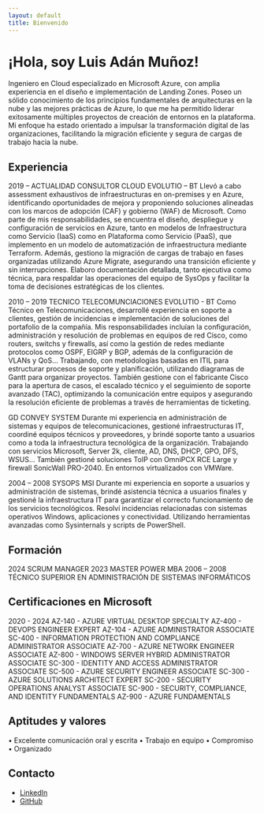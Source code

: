 ```yaml
---
layout: default
title: Bienvenido
---
```


# ¡Hola, soy Luis Adán Muñoz!

Ingeniero en Cloud especializado en Microsoft Azure, con amplia experiencia en el diseño e implementación de Landing Zones. Poseo un sólido conocimiento de los principios fundamentales de arquitecturas en la nube y las mejores prácticas de Azure, lo que me ha permitido liderar exitosamente múltiples proyectos de creación de entornos en la plataforma. Mi enfoque ha estado orientado a impulsar la transformación digital de las organizaciones, facilitando la migración eficiente y segura de cargas de trabajo hacia la nube.

## Experiencia

2019 – ACTUALIDAD
CONSULTOR CLOUD
EVOLUTIO – BT 
Llevó a cabo assessment exhaustivos de infraestructuras en on-premises y en Azure, identificando oportunidades de mejora y proponiendo soluciones alineadas con los marcos de adopción (CAF) y gobierno (WAF) de Microsoft. Como parte de mis responsabilidades, se encuentra el diseño, despliegue y configuración de servicios en Azure, tanto en modelos de Infraestructura como Servicio (IaaS) como en Plataforma como Servicio (PaaS), que implemento en un modelo de automatización de infraestructura mediante Terraform.
Además, gestiono la migración de cargas de trabajo en fases organizadas utilizando Azure Migrate, asegurando una transición eficiente y sin interrupciones. 
Elaboro documentación detallada, tanto ejecutiva como técnica, para respaldar las operaciones del equipo de SysOps y facilitar la toma de decisiones estratégicas de los clientes.

2010 – 2019
TECNICO TELECOMUNCIACIONES
EVOLUTIO - BT
Como Técnico en Telecomunicaciones, desarrollé experiencia en soporte a clientes, gestión de incidencias e implementación de soluciones del portafolio de la compañía. Mis responsabilidades incluían la configuración, administración y resolución de problemas en equipos de red Cisco, como routers, switchs y firewalls, así como la gestión de redes mediante protocolos como OSPF, EIGRP y BGP, además de la configuración de VLANs y QoS… Trabajando, con metodologías basadas en ITIL para estructurar procesos de soporte y planificación, utilizando diagramas de Gantt para organizar proyectos. También gestione con el fabricante Cisco para la apertura de casos, el escalado técnico y el seguimiento de soporte avanzado (TAC), optimizando la comunicación entre equipos y asegurando la resolución eficiente de problemas a través de herramientas de ticketing.

GD CONVEY SYSTEM
Durante mi experiencia en administración de sistemas y equipos de telecomunicaciones, gestioné infraestructuras IT, coordiné equipos técnicos y proveedores, y brindé soporte tanto a usuarios como a toda la infraestructura tecnológica de la organización. Trabajando con 
servicios Microsoft, Server 2k, cliente, AD, DNS, DHCP, GPO, DFS, WSUS... También gestioné soluciones ToIP con OmniPCX RCE Large y firewall SonicWall PRO-2040. 
En entornos virtualizados con VMWare.

2004 – 2008
SYSOPS
MSI
Durante mi experiencia en soporte a usuarios y administración de sistemas, brindé asistencia técnica a usuarios finales y gestioné la infraestructura IT para garantizar el correcto funcionamiento de los servicios tecnológicos. Resolví incidencias relacionadas con sistemas operativos Windows, aplicaciones y conectividad. Utilizando herramientas avanzadas como Sysinternals y scripts de PowerShell. 

## Formación

2024
SCRUM MANAGER
2023
MASTER POWER MBA
2006 – 2008 
TÉCNICO SUPERIOR EN ADMINISTRACIÓN DE SISTEMAS INFORMÁTICOS


## Certificaciones en Microsoft

2020 - 2024
AZ-140 - AZURE VIRTUAL DESKTOP SPECIALTY
AZ-400 - DEVOPS ENGINEER EXPERT
AZ-104 - AZURE ADMINISTRATOR ASSOCIATE
SC-400 - INFORMATION PROTECTION AND COMPLIANCE ADMINISTRATOR ASSOCIATE
AZ-700 - AZURE NETWORK ENGINEER ASSOCIATE
AZ-800 - WINDOWS SERVER HYBRID ADMINISTRATOR ASSOCIATE
SC-300 - IDENTITY AND ACCESS ADMINISTRATOR ASSOCIATE
SC-500 - AZURE SECURITY ENGINEER ASSOCIATE
SC-300 - AZURE SOLUTIONS ARCHITECT EXPERT
SC-200 - SECURITY OPERATIONS ANALYST ASSOCIATE
SC-900 - SECURITY, COMPLIANCE, AND IDENTITY FUNDAMENTALS
AZ-900 - AZURE FUNDAMENTALS

## Aptitudes y valores

•	Excelente comunicación oral y escrita
•	Trabajo en equipo
•	Compromiso
•	Organizado

## Contacto

- [LinkedIn](https://www.linkedin.com/in/luisadanmunoz)
- [GitHub](https://github.com/luisadanmunoz)
